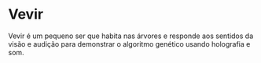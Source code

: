 # Vevir
Vevir é um pequeno ser que habita nas árvores e responde aos sentidos da visão e audição para demonstrar o algoritmo genético usando holografia e som.
